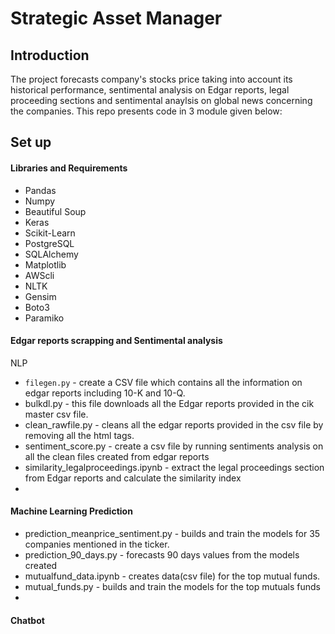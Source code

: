 # Strategic Asset Manager

## Introduction
The project forecasts company's stocks price taking into account its historical performance, sentimental analysis on Edgar reports, legal proceeding sections and sentimental anaylsis on global news concerning the companies.
This repo presents code in 3 module given below:

## Set up
#### Libraries and Requirements

* Pandas
* Numpy
* Beautiful Soup
* Keras
* Scikit-Learn
* PostgreSQL
* SQLAlchemy
* Matplotlib
* AWScli
* NLTK
* Gensim
* Boto3
* Paramiko

#### Edgar reports scrapping and Sentimental analysis
NLP

 * `filegen.py` - create a CSV file which contains all the information on edgar reports including 10-K and 10-Q.
 * bulkdl.py - this file downloads all the Edgar reports provided in the cik master csv file. 
 * clean_rawfile.py - cleans all the edgar reports provided in the csv file by removing all the html tags.
 * sentiment_score.py - create a csv file by running sentiments analysis on all the clean files created from edgar reports
 * similarity_legalproceedings.ipynb - extract the legal proceedings section from Edgar reports and calculate the similarity index
 *  


#### Machine Learning Prediction
 
 * prediction_meanprice_sentiment.py - builds and train the models for 35 companies mentioned in the ticker. 
 * prediction_90_days.py -  forecasts 90 days values from the models created
 * mutualfund_data.ipynb - creates data(csv file) for the top mutual funds.
 * mutual_funds.py - builds and train the models for the top mutuals funds
 * 
 
#### Chatbot

